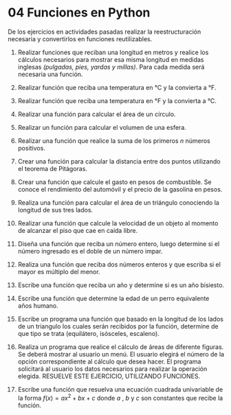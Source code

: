 # 04 Funciones en Python

De los ejercicios en actividades pasadas realizar la reestructuración necesaria y convertirlos en funciones reutilizables.



1. Realizar funciones que reciban una longitud en metros y realice los cálculos necesarios para mostrar esa misma longitud en medidas inglesas _(pulgadas, pies, yardas y millas)_. Para cada medida será necesaria una función.

   

2. Realizar función que reciba una temperatura en °C y la convierta a °F.

   

3. Realizar función que reciba una temperatura en °F y la convierta a °C.

   

4. Realizar una función para calcular el área de un círculo.

   

5. Realizar un función para calcular el volumen de una esfera.

   

6. Realizar una función que realice la suma de los primeros $n$ números positivos.

   

7. Crear una función para calcular la distancia entre dos puntos utilizando el teorema de Pitágoras.

   

8. Crear una función que calcule el gasto en pesos de combustible.  Se conoce el rendimiento del automóvil y el precio de la gasolina en pesos.

   

9. Realiza una función para calcular el área de un triángulo conociendo la longitud de sus tres lados.

   

10. Realizar una función que calcule la velocidad de un objeto al momento de alcanzar el piso que cae en caída libre.

    

11. Diseña una función que reciba un número entero, luego determine si el número ingresado es el doble de un número impar. 

    

12. Realiza una función que reciba dos números enteros y que escriba si el mayor es múltiplo del menor.

    

13. Escribe una función que reciba un año y determine si es un año bisiesto.

    

14. Escribe una función que determine la edad de un perro equivalente años humano.

    

15. Escribe un programa una función que basado en la longitud de los lados de un triangulo los cuales serán recibidos por la función, determine de que tipo se trata (equilátero, isósceles, escaleno).

    

16. Realiza un programa que realice el cálculo de áreas de diferente figuras. Se deberá mostrar al usuario un
    menú. El usuario elegirá el número de la opción correspondiente al cálculo que desea hacer. El programa
    solicitará al usuario los datos necesarios para realizar la operación elegida. RESUELVE ESTE EJERCICIO, UTILIZANDO FUNCIONES.

    

17. Escribe una función que resuelva una ecuación cuadrada univariable de la forma $f(x) = ax^2 + bx + c$ donde $a$ , $b$ y  $c$ son constantes que recibe la función. 

    









